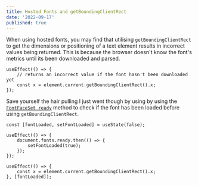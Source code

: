 ```yaml
---
title: Hosted Fonts and getBoundingClientRect
date: '2022-09-17'
published: true
---
```


When using hosted fonts, you may find that utilising `getBoundingClientRect` to get the dimensions or positioning of a text element results in incorrect values being returned. This is because the browser doesn't know the font's metrics until its been downloaded and parsed.

```tsx
useEffect(() => {
	// returns an incorrect value if the font hasn't been downloaded yet
	const x = element.current.getBoundingClientRect().x;
});
```

Save yourself the hair pulling I just went though by using by using the [`FontFaceSet ready`](https://developer.mozilla.org/en-US/docs/Web/API/FontFaceSet/ready) method to check if the font has been loaded before using `getBoundingClientRect`.

```tsx
const [fontLoaded, setFontLoaded] = useState(false);

useEffect(() => {
	document.fonts.ready.then(() => {
		setFontLoaded(true);
	});
});

useEffect(() => {
	const x = element.current.getBoundingClientRect().x;
}, [fontLoaded]);
```
